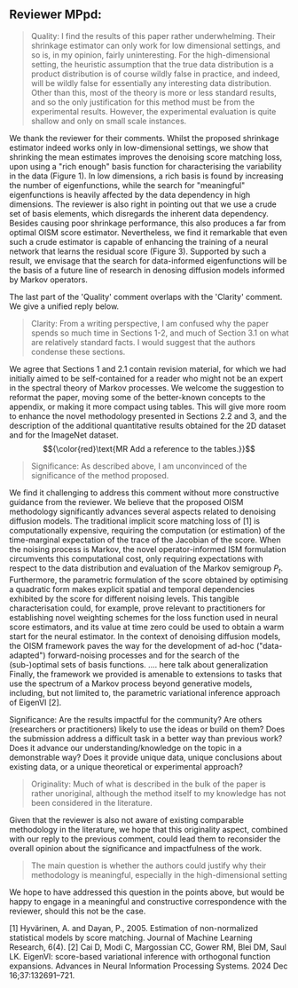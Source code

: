 ## Reviewer MPpd:

> Quality: I find the results of this paper rather underwhelming. Their shrinkage estimator can only work for low dimensional settings, and so is, in my opinion, fairly uninteresting. For the high-dimensional setting, the heuristic assumption that the true data distribution is a product distribution is of course wildly false in practice, and indeed, will be wildly false for essentially any interesting data distribution. Other than this, most of the theory is more or less standard results, and so the only justification for this method must be from the experimental results. However, the experimental evaluation is quite shallow and only on small scale instances.

We thank the reviewer for their comments. Whilst the proposed shrinkage estimator indeed works only in low-dimensional settings, we show that shrinking the mean estimates improves the denoising score matching loss, upon using a "rich enough" basis function for characterising the variability in the data (Figure 1). In low dimensions, a rich basis is found by increasing the number of eigenfunctions, while the search for "meaningful" eigenfunctions is heavily affected by the data dependency in high dimensions. The reviewer is also right in pointing out that we use a crude set of basis elements, which disregards the inherent data dependency. Besides causing poor shrinkage performance, this also produces a far from optimal OISM score estimator. Nevertheless, we find it remarkable that even such a crude estimator is capable of enhancing the training of a neural network that learns the residual score (Figure 3). Supported by such a result, we envisage that the search for data-informed eigenfunctions will be the basis of a future line of research in denosing diffusion models informed by Markov operators. 

The last part of the 'Quality' comment overlaps with the 'Clarity' comment. We give a unified reply below. 

> Clarity: From a writing perspective, I am confused why the paper spends so much time in Sections 1-2, and much of Section 3.1 on what are relatively standard facts. I would suggest that the authors condense these sections.

We agree that Sections 1 and 2.1 contain revision material, for which we had initially aimed to be self-contained for a reader who might not be an expert in the spectral theory of Markov processes. We welcome the suggestion to reformat the paper, moving some of the better-known concepts to the appendix, or making it more compact using tables. This will give more room to enhance the novel methodology presented in Sections 2.2 and 3, and the description of the additional quantitative results obtained for the 2D dataset and for the ImageNet dataset. $${\color{red}\text{MR Add a reference to the tables.}}$$ 

> Significance: As described above, I am unconvinced of the significance of the method proposed.

We find it challenging to address this comment without more constructive guidance from the reviewer. We believe that the proposed OISM methodology significantly advances several aspects related to denoising diffusion models. The traditional implicit score matching loss of [1] is computationally expensive, requiring the computation (or estimation) of the time-marginal expectation of the trace of the Jacobian of the score. When the noising process is Markov, the novel operator-informed ISM formulation circumvents this computational cost, only requiring expectations with respect to the data distribution and evaluation of the Markov semigroup $P_t$. Furthermore, the parametric formulation of the score obtained by optimising a quadratic form makes explicit spatial and temporal dependencies exhibited by the score for different noising levels. This tangible characterisation could, for example, prove relevant to practitioners for establishing novel weighting schemes for the loss function used in neural score estimators, and its value at time zero could be used to obtain a warm start for the neural estimator. In the context of denoising diffusion models, the OISM framework paves the way for the development of ad-hoc ("data-adapted") forward-noising processes and for the search of the (sub-)optimal sets of basis functions.  .... here talk about generalization 
Finally, the framework we provided is amenable to extensions to tasks  that use the spectrum of a Markov process beyond generative models, including, but not limited to, the parametric variational inference approach of EigenVI [2].  



Significance: Are the results impactful for the community? Are others (researchers or practitioners) likely to use the ideas or build on them? Does the submission address a difficult task in a better way than previous work? Does it advance our understanding/knowledge on the topic in a demonstrable way? Does it provide unique data, unique conclusions about existing data, or a unique theoretical or experimental approach?


> Originality: Much of what is described in the bulk of the paper is rather unoriginal, although the method itself to my knowledge has not been considered in the literature.

Given that the reviewer is also not aware of existing comparable methodology in the literature, we hope that this originality aspect, combined with our reply to the previous comment, could lead them to reconsider the overall opinion about the significance and impactfulness of the work. 

> The main question is whether the authors could justify why their methodology is meaningful, especially in the high-dimensional setting

We hope to have addressed this question in the points above, but would be happy to engage in a meaningful and constructive correspondence with the reviewer, should this not be the case. 

[1] Hyvärinen, A. and Dayan, P., 2005. Estimation of non-normalized statistical models by score matching. Journal of Machine Learning Research, 6(4).
[2] Cai D, Modi C, Margossian CC, Gower RM, Blei DM, Saul LK. EigenVI: score-based variational inference with orthogonal function expansions. Advances in Neural Information Processing Systems. 2024 Dec 16;37:132691–721.


